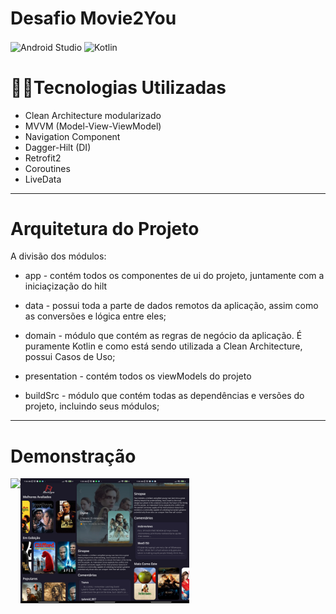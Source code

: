 # Desafio Movie2You

<img align="center" alt="Android Studio" src="https://img.shields.io/badge/Android_Studio-3DDC84?style=for-the-badge&logo=android-studio&logoColor=white" />
<img align="center" alt="Kotlin" src="https://img.shields.io/badge/Kotlin-0095D5?&style=for-the-badge&logo=kotlin&logoColor=white" />


# 👨‍💻Tecnologias Utilizadas
* Clean Architecture modularizado
* MVVM (Model-View-ViewModel)
* Navigation Component
* Dagger-Hilt (DI)
* Retrofit2
* Coroutines 
* LiveData

---------------------

# Arquitetura do Projeto

A divisão dos módulos:
* app - contém todos os componentes de ui do projeto, juntamente com a iniciaçização do hilt

* data - possui toda a parte de dados remotos da aplicação, assim como as conversões e lógica entre eles;

* domain - módulo que contém as regras de negócio da aplicação. É puramente Kotlin e como está sendo utilizada a Clean Architecture, possui Casos de Uso;

* presentation - contém todos os viewModels do projeto

* buildSrc - módulo que contém todas as dependências e versões do projeto, incluindo seus módulos;


---------------------

# Demonstração

<img align="left" height="200" src="https://github.com/BrunoBertolini219/Mobile2YouChallenge/blob/master/readme_assets/Movie2YouApp.gif?raw=true">
<img align="left" height="200" src="https://github.com/BrunoBertolini219/Mobile2YouChallenge/blob/master/readme_assets/movie_list_screen_.jpg?raw=true">
<img align="left" height="200" src="https://github.com/BrunoBertolini219/Mobile2YouChallenge/blob/master/readme_assets/movie_detail_screen.jpg?raw=true">
<img align="left" height="200" src="https://github.com/BrunoBertolini219/Mobile2YouChallenge/blob/master/readme_assets/movie_detaik_scree_2.jpg?raw=true">







